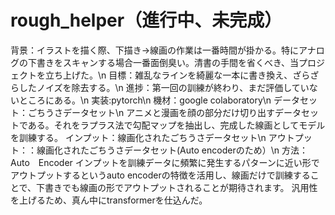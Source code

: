 # rough_helper（進行中、未完成）
背景：イラストを描く際、下描き→線画の作業は一番時間が掛かる。特にアナログの下書きをスキャンする場合一番面倒臭い。清書の手間を省くべき、当プロジェクトを立ち上げた。\n
目標：雑乱なラインを綺麗な一本に書き換え、ざらざらしたノイズを除去する。\n
進捗：第一回の訓練が終わり、まだ評価していないところにある。\n
実装:pytorch\n
機材：google colaboratory\n
データセット：ごちうさデータセット\n
アニメと漫画を顔の部分だけ切り出すデータセットである。それをラプラス法で勾配マップを抽出し、完成した線画としてモデルを訓練する。
インプット：線画化されたごちうさデータセット\n
アウトプット：：線画化されたごちうさデータセット(Auto encoderのため）\n
方法：Auto　Encoder
インプットを訓練データに頻繁に発生するパターンに近い形でアウトプットするというauto encoderの特徴を活用し、線画だけで訓練することで、下書きでも線画の形でアウトプットされることが期待されます。
汎用性を上げるため、真ん中にtransformerを仕込んだ。

